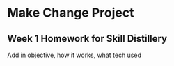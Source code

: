 # Make Change Project

## Week 1 Homework for Skill Distillery

Add in objective, how it works, what tech used